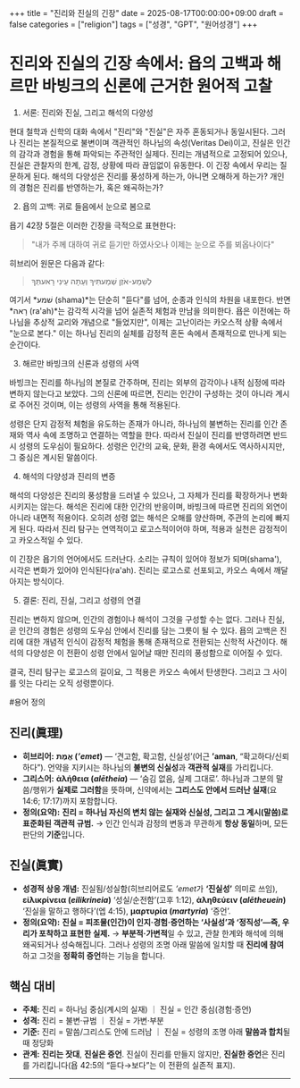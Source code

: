 +++
title = "진리와 진실의 긴장"
date = 2025-08-17T00:00:00+09:00
draft = false
categories = ["religion"]
tags = ["성경", "GPT", "원어성경"]
+++


# 진리와 진실의 긴장 속에서: 욥의 고백과 해르만 바빙크의 신론에 근거한 원어적 고찰

1. 서론: 진리와 진실, 그리고 해석의 다양성

현대 철학과 신학의 대화 속에서 "진리"와 "진실"은 자주 혼동되거나 동일시된다. 그러나 진리는 본질적으로 불변이며 객관적인 하나님의 속성(Veritas Dei)이고, 진실은 인간의 감각과 경험을 통해 파악되는 주관적인 실제다. 진리는 개념적으로 고정되어 있으나, 진실은 관찰자의 한계, 감정, 상황에 따라 끊임없이 유동한다. 이 긴장 속에서 우리는 질문하게 된다. 해석의 다양성은 진리를 풍성하게 하는가, 아니면 오해하게 하는가? 개인의 경험은 진리를 반영하는가, 혹은 왜곡하는가?

2. 욥의 고백: 귀로 들음에서 눈으로 봄으로

욥기 42장 5절은 이러한 긴장을 극적으로 표현한다:

> "내가 주께 대하여 귀로 듣기만 하였사오나 이제는 눈으로 주를 뵈옵나이다"



히브리어 원문은 다음과 같다:

> לְשֵׁמַע-אֹזֶן שְׁמַעתִּיךָ וְעַתָּה עֵינִי רָאעתְּךָ



여기서 *שׁמע (shama)*는 단순히 "듣다"를 넘어, 순종과 인식의 차원을 내포한다. 반면 *רָאה (ra'ah)*는 감각적 시각을 넘어 실존적 체험과 만남을 의미한다. 욥은 이전에는 하나님을 추상적 교리와 개념으로 "들었지만", 이제는 고난이라는 카오스적 상황 속에서 "눈으로 본다." 이는 하나님 진리의 실체를 감정적 혼돈 속에서 존재적으로 만나게 되는 순간이다.

3. 해르만 바빙크의 신론과 성령의 사역

바빙크는 진리를 하나님의 본질로 간주하며, 진리는 외부의 감각이나 내적 심정에 따라 변하지 않는다고 보았다. 그의 신론에 따르면, 진리는 인간이 구성하는 것이 아니라 계시로 주어진 것이며, 이는 성령의 사역을 통해 적용된다.

성령은 단지 감정적 체험을 유도하는 존재가 아니라, 하나님의 불변하는 진리를 인간 존재와 역사 속에 조명하고 연결하는 역할을 한다. 따라서 진실이 진리를 반영하려면 반드시 성령의 도우심이 필요하다. 성령은 인간의 교육, 문화, 환경 속에서도 역사하시지만, 그 중심은 계시된 말씀이다.

4. 해석의 다양성과 진리의 변증

해석의 다양성은 진리의 풍성함을 드러낼 수 있으나, 그 자체가 진리를 확장하거나 변화시키지는 않는다. 해석은 진리에 대한 인간의 반응이며, 바빙크에 따르면 진리의 외연이 아니라 내면적 적용이다. 오히려 성령 없는 해석은 오해를 양산하며, 주관의 논리에 빠지게 된다. 따라서 진리 탐구는 연역적이고 로고스적이어야 하며, 적용과 실천은 감정적이고 카오스적일 수 있다.

이 긴장은 욥기의 언어에서도 드러난다. 소리는 규칙이 있어야 정보가 되며(shama'), 시각은 변화가 있어야 인식된다(ra'ah). 진리는 로고스로 선포되고, 카오스 속에서 깨달아지는 방식이다.

5. 결론: 진리, 진실, 그리고 성령의 연결

진리는 변하지 않으며, 인간의 경험이나 해석이 그것을 구성할 수는 없다. 그러나 진실, 곧 인간의 경험은 성령의 도우심 안에서 진리를 담는 그릇이 될 수 있다. 욥의 고백은 진리에 대한 개념적 인식이 감정적 체험을 통해 존재적으로 전환되는 신학적 사건이다. 해석의 다양성은 이 전환이 성령 안에서 일어날 때만 진리의 풍성함으로 이어질 수 있다.

결국, 진리 탐구는 로고스의 길이요, 그 적용은 카오스 속에서 탄생한다. 그리고 그 사이를 잇는 다리는 오직 성령뿐이다.


#용어 정의  
## 진리(眞理)

* **히브리어:** **אֱמֶת (*’emet*)** — ‘견고함, 확고함, 신실성’(어근 **’aman**, “확고하다/신뢰하다”). 언약을 지키시는 하나님의 **불변의 신실성**과 **객관적 실재**를 가리킵니다.
* **그리스어:** **ἀλήθεια (*alētheia*)** — ‘숨김 없음, 실제 그대로’. 하나님과 그분의 말씀/행위가 **실제로 그러함**을 뜻하며, 신약에서는 **그리스도 안에서 드러난 실재**(요 14:6; 17:17)까지 포함합니다.
* **정의(요약):**
  **진리 = 하나님 자신의 변치 않는 실재와 신실성, 그리고 그 계시(말씀)로 표준화된 객관적 규범.**
  → 인간 인식과 감정의 변동과 무관하게 **항상 동일**하며, 모든 판단의 **기준**입니다.

## 진실(眞實)

* **성경적 상응 개념:** 진실됨/성실함(히브리어로도 *’emet*가 **‘진실성’** 의미로 쓰임), **εἰλικρίνεια (*eilikrineia*)** ‘성실/순전함’(고후 1:12), **ἀληθεύειν (*alētheuein*)** ‘진실을 말하고 행하다’(엡 4:15), **μαρτυρία (*martyria*)** ‘증언’.
* **정의(요약):**
  **진실 = 피조물(인간)이 인지·경험·증언하는 ‘사실성’과 ‘정직성’—즉, 우리가 포착하고 표현한 실제.**
  → **부분적·가변적**일 수 있고, 관찰 한계와 해석에 의해 왜곡되거나 성숙해집니다. 그러나 성령의 조명 아래 말씀에 일치할 때 **진리에 참여**하고 그것을 **정확히 증언**하는 기능을 합니다.

## 핵심 대비

* **주체:** 진리 = 하나님 중심(계시의 실재) ｜ 진실 = 인간 중심(경험·증언)
* **성격:** 진리 = 불변·규범 ｜ 진실 = 가변·부분
* **기준:** 진리 = 말씀/그리스도 안에 드러남 ｜ 진실 = 성령의 조명 아래 **말씀과 합치**될 때 정당화
* **관계:** **진리는 잣대**, **진실은 증언**. 진실이 진리를 만들지 않지만, **진실한 증언**은 진리를 가리킵니다(욥 42:5의 “듣다→보다”는 이 전환의 실존적 표지).


---
